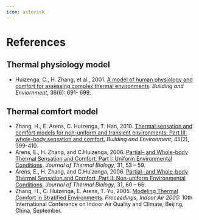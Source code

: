 ```yaml
---
icon: asterisk
---
```


# References

## Thermal physiology model

* Huizenga, C., H. Zhang, et al., 2001. [A model of human physiology and comfort for assessing complex thermal environments](http://escholarship.org/uc/item/3sq8z441). _Building and Enviornment_, 36(6): 691- 699.

## Thermal comfort model

* Zhang, H., E. Arens, C. Huizenga, T. Han, 2010. [Thermal sensation and comfort models for non-uniform and transient environments: Part III: whole-body sensation and comfort.](http://escholarship.org/uc/item/2tm289vb) _Building and Environment_, 45(2), 399-410.
* Arens, E., H. Zhang, and C.Huizenga, 2006. [Partial- and Whole-body Thermal Sensation and Comfort, Part I: Uniform Environmental Conditions](http://escholarship.org/uc/item/4n93j8d8). _Journal of Thermal Biology_, 31, 53 – 59.
* Arens, E., H. Zhang, and C.Huizenga, 2006. [Partial- and Whole-body Thermal Sensation and Comfort, Part II: Non-uniform Environmental Conditions](http://escholarship.org/uc/item/2qx0b18h). _Journal of Thermal Biology_, 31, 60 – 66.
* Zhang, H., C. Huizenga, E. Arens, T. Yu, 2005. [Modeling Thermal Comfort in Stratified Environments](http://escholarship.org/uc/item/8q58k4hs). _Proceedings, Indoor Air 2005:_ 10th International Conference on Indoor Air Quality and Climate, Beijing, China, September.

